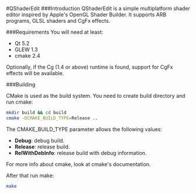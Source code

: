 #QShaderEdit
###Introduction
QShaderEdit is a simple multiplatform shader editor inspired by Apple's OpenGL Shader Builder. It supports ARB programs, GLSL shaders and CgFx effects.

###Requirements
You will need at least:

* Qt 5.2
* GLEW 1.3
* cmake 2.4

Optionally, if the Cg (1.4 or above) runtime is found, support for CgFx effects will be 
available.

###Building

CMake is used as the build system. You need to create build directory and run cmake:
```bash
mkdir build && cd build
cmake -DCMAKE_BUILD_TYPE=Release ..
```
The CMAKE_BUILD_TYPE parameter allows the following values:
* **Debug**: debug build.
* **Release**: release build.
* **RelWithDebInfo**: release build with debug information.

For more info about cmake, look at cmake's documentation.

After that run make:
```bash
make
```
